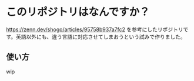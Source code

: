 # このリポジトリはなんですか？
https://zenn.dev/shogo/articles/95758b937a7fc2 を参考にしたリポジトリです。英語以外にも、違う言語に対応させてしまおうという試みで作りました。

## 使い方

wip


